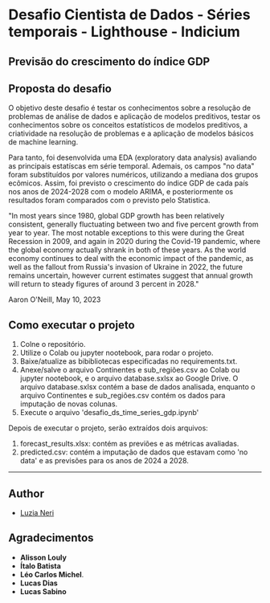 # Desafio Cientista de Dados - Séries temporais - Lighthouse - Indicium

## Previsão do crescimento do índice GDP ##

## Proposta do desafio

O objetivo deste desafio é testar os conhecimentos sobre a resolução de problemas de análise de dados e aplicação de modelos preditivos, testar os conhecimentos sobre os conceitos estatísticos de modelos preditivos, a criatividade na resolução de problemas e a aplicação de modelos básicos de machine learning.

Para tanto, foi desenvolvida uma EDA (exploratory data analysis) avaliando as principais estatíscas em série temporal. Ademais, os campos "no data" foram substituídos por valores numéricos, utilizando a mediana dos grupos ecômicos. Assim, foi previsto o crescimento do índice GDP de cada país nos anos de 2024-2028 com o modelo ARIMA, e posteriormente os resultados foram comparados com o previsto pelo Statistica. 

"In most years since 1980, global GDP growth has been relatively consistent, generally fluctuating between two and five percent growth from year to year. The most notable exceptions to this were during the Great Recession in 2009, and again in 2020 during the Covid-19 pandemic, where the global economy actually shrank in both of these years. As the world economy continues to deal with the economic impact of the pandemic, as well as the fallout from Russia's invasion of Ukraine in 2022, the future remains uncertain, however current estimates suggest that annual growth will return to steady figures of around 3 percent in 2028."

Aaron O'Neill, May 10, 2023


## Como executar o projeto ##
1. Colne o repositório.
2. Utilize o Colab ou jupyter nootebook, para rodar o projeto.
3. Baixe/atualize as bibibliotecas especificadas no requirements.txt.
4. Anexe/salve o arquivo Continentes e sub_regiões.csv ao Colab ou jupyter nootebook, e o arquivo database.sxlsx ao Google Drive. O arquivo database.sxlsx contém a base de dados analisada, enquanto o arquivo Continentes e sub_regiões.csv contém os dados para imputação de novas colunas. 
6. Execute o arquivo 'desafio_ds_time_series_gdp.ipynb'

Depois de executar o projeto, serão extraídos dois arquivos:
1. forecast_results.xlsx: contém as previões e as métricas avaliadas.
2. predicted.csv: contém a imputação de dados que estavam como 'no data' e as previsões para os anos de 2024 a 2028.
   
-------------------


## Author

* [Luzia Neri](https://www.linkedin.com/in/luzia-neri-correia-souza-481141182//)

## Agradecimentos

* **Alisson Louly**
* **Ítalo Batista**
* **Léo Carlos Michel**.
* **Lucas Dias**
* **Lucas Sabino**

